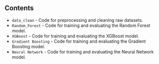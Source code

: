 ## Contents

- `data_clean` - Code for preprocessing and cleaning raw datasets.
- `Random_Forest` - Code for training and evaluating the Random Forest model.
- `XGBoost` - Code for training and evaluating the XGBoost model.
- `Gradient Boosting` - Code for training and evaluating the Gradient Boosting model.
- `Neural Network` - Code for training and evaluating the Neural Network model.
